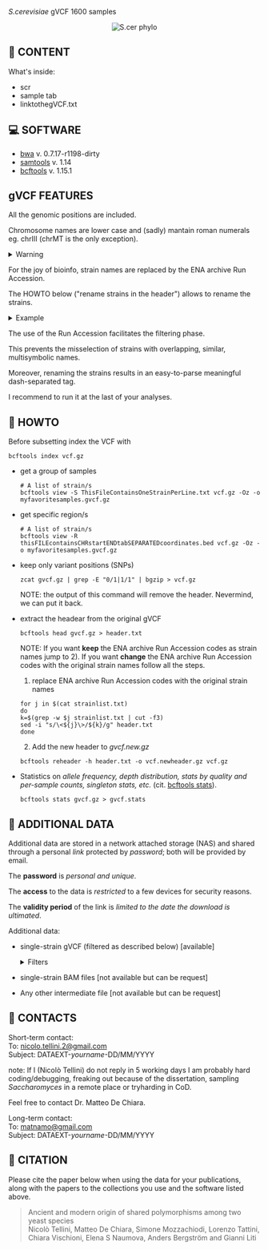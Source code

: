 *S.cerevisiae* gVCF 1600 samples

<p align="center">
  <img src="https://github.com/nicolo-tellini/S.cerevisiae-gVCF/blob/main/imagelogo.png" alt="S.cer phylo"/>
</p>

## :open_file_folder: CONTENT

What's inside:

- scr
- sample tab
- linktothegVCF.txt

## :computer: SOFTWARE

* [bwa](https://github.com/lh3/bwa/releases/tag/v0.7.17) v. 0.7.17-r1198-dirty
* [samtools](https://github.com/samtools/samtools/releases/tag/1.14) v. 1.14
* [bcftools](https://github.com/samtools/bcftools/releases/tag/1.15.1) v. 1.15.1

## gVCF FEATURES

All the genomic positions are included.

Chromosome names are lower case and (sadly) mantain roman numerals eg. chrIII (chrMT is the only exception). 

<details><summary>Warning</summary>
    
    plink without --aec will convert chrX in chr23 
     
</details>

For the joy of bioinfo, strain names are replaced by the ENA archive Run Accession.

The HOWTO below ("rename strains in the header") allows to rename the strains.

<details><summary>Example</summary>
    
      The strain *UWO 03-433.3* from Malaysian clade in the gVCF is named ERR1352879.
  
      Renaming ERR1352879 results in 
  
      ERR1352879-UWO_03_433_3-Malaysian
  
      NOTE: also white spaces in the name are replaced with underscore
     
</details>
     
The use of the Run Accession facilitates the filtering phase.

This prevents the misselection of strains with overlapping, similar, multisymbolic names.

Moreover, renaming the strains results in an easy-to-parse meaningful dash-separated tag.

I recommend to run it at the last of your analyses.

## :wrench: HOWTO

Before subsetting index the VCF with 

  ```
  bcftools index vcf.gz
  ```

- get a group of samples

  ```
  # A list of strain/s
  bcftools view -S ThisFileContainsOneStrainPerLine.txt vcf.gz -Oz -o myfavoritesamples.gvcf.gz
  ```
- get specific region/s

  ```
  # A list of strain/s
  bcftools view -R thisFILEcontainsCHRstartENDtabSEPARATEDcoordinates.bed vcf.gz -Oz -o myfavoritesamples.gvcf.gz
  ```
- keep only variant positions (SNPs)

  ```
  zcat gvcf.gz | grep -E "0/1|1/1" | bgzip > vcf.gz
  ```
  NOTE: the output of this command will remove the header. 
  Nevermind, we can put it back. 

- extract the headear from the original gVCF

  ```
  bcftools head gvcf.gz > header.txt
  ```
  NOTE: If you want **keep** the ENA archive Run Accession codes as strain names jump to 2). 
        If you want **change** the ENA archive Run Accession codes with the original strain names follow all the steps. 
        
  1) replace ENA archive Run Accession codes with the original strain names
  
  ```
  for j in $(cat strainlist.txt)
  do
  k=$(grep -w $j strainlist.txt | cut -f3)
  sed -i "s/\<${j}\>/${k}/g" header.txt
  done
  ```
  
  2) Add the new header to *gvcf.new.gz*
  ```
  bcftools reheader -h header.txt -o vcf.newheader.gz vcf.gz
  ```
  
- Statistics on *allele frequency, depth distribution, stats by quality and per-sample counts, singleton stats, etc.* (cit. [bcftools stats](https://samtools.github.io/bcftools/bcftools.html#stats)).
  ```
  bcftools stats gvcf.gz > gvcf.stats
  ```

## :paperclip: ADDITIONAL DATA

Additional data are stored in a network attached storage (NAS) and shared through a personal *link* protected by *password*; both will be provided by email.

The **password** is *personal and unique*.

The **access** to the data is *restricted* to a few devices for security reasons.

The **validity period** of the link is *limited to the date the download is ultimated*.

Additional data:

- single-strain gVCF (filtered as described below) [available]
  <details><summary>Filters</summary>
  
     MQ >= 5
  
     QUAL >= 20
  
     DP >= 10
  
  </details>

- single-strain BAM files [not available but can be request]

- Any other intermediate file [not available but can be request]


## :e-mail: CONTACTS

Short-term contact:</br>
To: nicolo.tellini.2@gmail.com </br>
Subject: DATAEXT-*yourname*-DD/MM/YYYY

note: If I (Nicolò Tellini) do not reply in 5 working days I am probably hard coding/debugging, freaking out because of the dissertation, sampling *Saccharomyces* in a remote place or tryharding in CoD.</br>

Feel free to contact Dr. Matteo De Chiara.

Long-term contact:</br>
To: matnamo@gmail.com </br>
Subject: DATAEXT-*yourname*-DD/MM/YYYY

## :scroll: CITATION

Please cite the paper below when using the data for your publications, along with the papers to the collections you use and the software listed above.

> Ancient and modern origin of shared polymorphisms among two yeast species </br>
> Nicolò Tellini, Matteo De Chiara, Simone Mozzachiodi, Lorenzo Tattini, Chiara Vischioni, Elena S Naumova, Anders Bergström and Gianni Liti </br>
>
